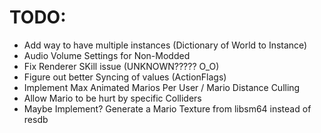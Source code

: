 # TODO:

- Add way to have multiple instances (Dictionary of World to Instance)
- Audio Volume Settings for Non-Modded
- Fix Renderer SKill issue (UNKNOWN????? O_O)
- Figure out better Syncing of values (ActionFlags)
- Implement Max Animated Marios Per User / Mario Distance Culling
- Allow Mario to be hurt by specific Colliders
- Maybe Implement? Generate a Mario Texture from libsm64 instead of resdb
